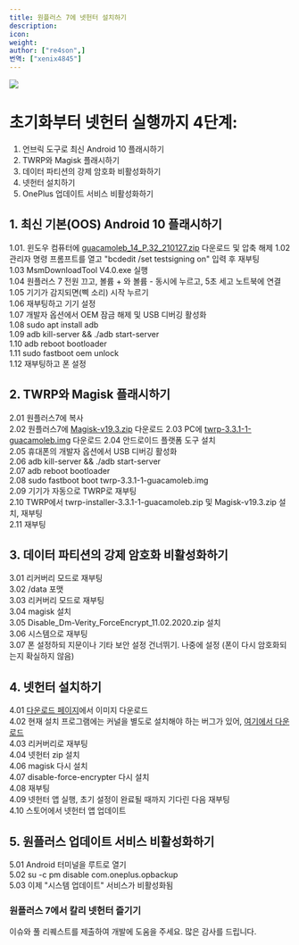 ```yaml
---
title: 원플러스 7에 넷헌터 설치하기
description:
icon:
weight:
author: ["re4son",]
번역: ["xenix4845"]
---
```


![](one-plus-7p.png)

# 초기화부터 넷헌터 실행까지 4단계:
  
1. 언브릭 도구로 최신 Android 10 플래시하기
2. TWRP와 Magisk 플래시하기
3. 데이터 파티션의 강제 암호화 비활성화하기
4. 넷헌터 설치하기
5. OnePlus 업데이트 서비스 비활성화하기
  
## 1. 최신 기본(OOS) Android 10 플래시하기
  
1.01.	윈도우 컴퓨터에 [guacamoleb_14_P.32_210127.zip](https://kali.download/nethunter-images/devices/guacamole/guacamoleb_14_P.32_210127.zip) 다운로드 및 압축 해제
1.02	관리자 명령 프롬프트를 열고 "bcdedit /set testsigning on" 입력 후 재부팅  
1.03	MsmDownloadTool V4.0.exe 실행  
1.04	원플러스 7 전원 끄고, 볼륨 + 와 볼륨 - 동시에 누르고, 5초 세고 노트북에 연결  
1.05	기기가 감지되면(삑 소리) 시작 누르기  
1.06	재부팅하고 기기 설정  
1.07	개발자 옵션에서 OEM 잠금 해제 및 USB 디버깅 활성화  
1.08	sudo apt install adb  
1.09	adb kill-server && ./adb start-server  
1.10	adb reboot bootloader  
1.11	sudo fastboot oem unlock  
1.12	재부팅하고 폰 설정  
  
## 2. TWRP와 Magisk 플래시하기
  
2.01	원플러스7에 복사  
2.02	원플러스7에 [Magisk-v19.3.zip](https://kali.download/nethunter-images/devices/guacamole/Magisk-v19.3.zip) 다운로드
2.03	PC에 [twrp-3.3.1-1-guacamoleb.img](https://kali.download/nethunter-images/devices/guacamole/twrp-3.3.1-1-guacamoleb.img) 다운로드
2.04	안드로이드 플랫폼 도구 설치  
2.05	휴대폰의 개발자 옵션에서 USB 디버깅 활성화  
2.06	adb kill-server && ./adb start-server  
2.07	adb reboot bootloader  
2.08	sudo fastboot boot twrp-3.3.1-1-guacamoleb.img  
2.09	기기가 자동으로 TWRP로 재부팅  
2.10	TWRP에서 twrp-installer-3.3.1-1-guacamoleb.zip 및 Magisk-v19.3.zip 설치, 재부팅  
2.11	재부팅  
  
## 3. 데이터 파티션의 강제 암호화 비활성화하기
  
3.01	리커버리 모드로 재부팅  
3.02	/data 포맷  
3.03	리커버리 모드로 재부팅  
3.04	magisk 설치  
3.05	Disable_Dm-Verity_ForceEncrypt_11.02.2020.zip 설치  
3.06	시스템으로 재부팅  
3.07	폰 설정하되 지문이나 기타 보안 설정 건너뛰기. 나중에 설정 (폰이 다시 암호화되는지 확실하지 않음)  
  
## 4. 넷헌터 설치하기
  
4.01	[다운로드 페이지](/get-kali/#kali-mobile)에서 이미지 다운로드  
4.02    현재 설치 프로그램에는 커널을 별도로 설치해야 하는 버그가 있어, [여기에서 다운로드](https://kali.download/nethunter-images/devices/guacamole/kernel-nethunter-2021.3-oneplus7-oos-ten.zip)  
4.03	리커버리로 재부팅  
4.04	넷헌터 zip 설치  
4.06    magisk 다시 설치  
4.07	disable-force-encrypter 다시 설치  
4.08    재부팅  
4.09	넷헌터 앱 실행, 초기 설정이 완료될 때까지 기다린 다음 재부팅  
4.10	스토어에서 넷헌터 앱 업데이트  
  
## 5. 원플러스 업데이트 서비스 비활성화하기
  
5.01	Android 터미널을 루트로 열기  
5.02	su -c pm disable com.oneplus.opbackup  
5.03	이제 "시스템 업데이트" 서비스가 비활성화됨  
  
### 원플러스 7에서 칼리 넷헌터 즐기기  
  
  
이슈와 풀 리퀘스트를 제출하여 개발에 도움을 주세요. 많은 감사를 드립니다.
